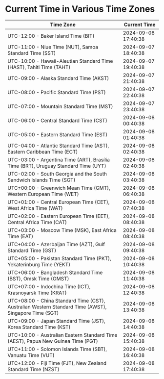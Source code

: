 # Current Time in Various Time Zones

| Time Zone | Current Time |
|-----------|--------------|
| UTC-12:00 - Baker Island Time (BIT) | 2024-09-08 17:40:38 |
| UTC-11:00 - Niue Time (NUT), Samoa Standard Time (SST) | 2024-09-07 18:40:38 |
| UTC-10:00 - Hawaii-Aleutian Standard Time (HAST), Tahiti Time (TAHT) | 2024-09-07 19:40:38 |
| UTC-09:00 - Alaska Standard Time (AKST) | 2024-09-07 21:40:38 |
| UTC-08:00 - Pacific Standard Time (PST) | 2024-09-07 22:40:38 |
| UTC-07:00 - Mountain Standard Time (MST) | 2024-09-07 23:40:38 |
| UTC-06:00 - Central Standard Time (CST) | 2024-09-08 00:40:38 |
| UTC-05:00 - Eastern Standard Time (EST) | 2024-09-08 01:40:38 |
| UTC-04:00 - Atlantic Standard Time (AST), Eastern Caribbean Time (ECT) | 2024-09-08 02:40:38 |
| UTC-03:00 - Argentina Time (ART), Brasília Time (BRT), Uruguay Standard Time (UYT) | 2024-09-08 02:40:38 |
| UTC-02:00 - South Georgia and the South Sandwich Islands Time (SGT) | 2024-09-08 03:40:38 |
| UTC±00:00 - Greenwich Mean Time (GMT), Western European Time (WET) | 2024-09-08 06:40:38 |
| UTC+01:00 - Central European Time (CET), West Africa Time (WAT) | 2024-09-08 07:40:38 |
| UTC+02:00 - Eastern European Time (EET), Central Africa Time (CAT) | 2024-09-08 08:40:38 |
| UTC+03:00 - Moscow Time (MSK), East Africa Time (EAT) | 2024-09-08 08:40:38 |
| UTC+04:00 - Azerbaijan Time (AZT), Gulf Standard Time (GST) | 2024-09-08 09:40:38 |
| UTC+05:00 - Pakistan Standard Time (PKT), Yekaterinburg Time (YEKT) | 2024-09-08 10:40:38 |
| UTC+06:00 - Bangladesh Standard Time (BST), Omsk Time (OMST) | 2024-09-08 11:40:38 |
| UTC+07:00 - Indochina Time (ICT), Krasnoyarsk Time (KRAT) | 2024-09-08 12:40:38 |
| UTC+08:00 - China Standard Time (CST), Australian Western Standard Time (AWST), Singapore Time (SGT) | 2024-09-08 13:40:38 |
| UTC+09:00 - Japan Standard Time (JST), Korea Standard Time (KST) | 2024-09-08 14:40:38 |
| UTC+10:00 - Australian Eastern Standard Time (AEST), Papua New Guinea Time (PGT) | 2024-09-08 15:40:38 |
| UTC+11:00 - Solomon Islands Time (SBT), Vanuatu Time (VUT) | 2024-09-08 16:40:38 |
| UTC+12:00 - Fiji Time (FJT), New Zealand Standard Time (NZST) | 2024-09-08 17:40:38 |
